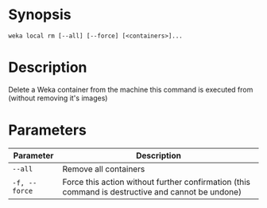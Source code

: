 # Synopsis

```weka local rm [--all] [--force] [<containers>]...```

# Description

Delete a Weka container from the machine this command is executed from (without removing it's images)

# Parameters

| Parameter | Description |
| --------- | ----------- |
| `--all` | Remove all containers |
| `-f, --force` | Force this action without further confirmation (this command is destructive and cannot be undone) |
